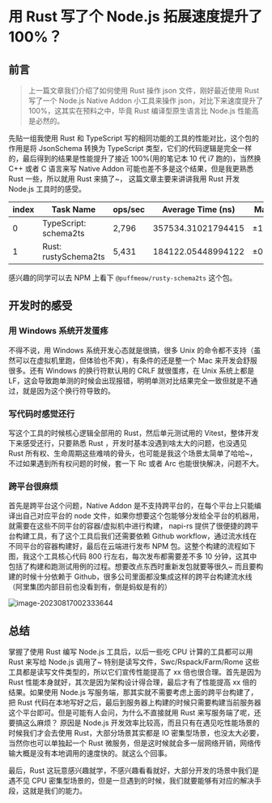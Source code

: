 # 用 Rust 写了个 Node.js 拓展速度提升了 100%？

## 前言

> 上一篇文章我们介绍了如何使用 Rust 操作 json 文件，刚好最近使用 Rust 写了一个 Node.js Native Addon 小工具来操作 json，对比下来速度提升了 100%，这其实在预料之中，毕竟 Rust 编译型原生语言比 Node.js 性能高是必然的。

先贴一组我使用 Rust 和 TypeScript 写的相同功能的工具的性能对比，这个包的作用是将 JsonSchema 转换为 TypeScript 类型，它们的代码逻辑是完全一样的，最后得到的结果是性能提升了接近 100%(用的笔记本 10 代 i7 跑的)，当然换 C++ 或者 C 语言来写 Native Addon 可能也差不多是这个结果，但是我更熟悉 Rust 一些，所以就用 Rust 来搞了~， 这篇文章主要来讲讲我用 Rust 开发 Node.js 工具时的感受。

| index | Task Name             | ops/sec | Average Time (ns)  | Margin | Samples |
| ----- | --------------------- | ------- | ------------------ | ------ | ------- |
| 0     | TypeScript: schema2ts | 2,796   | 357534.31021794415 | ±1.08% | 1399    |
| 1     | Rust: rustySchema2ts  | 5,431   | 184122.05448994122 | ±0.29% | 2716    |

感兴趣的同学可以去 NPM 上看下 `@puffmeow/rusty-schema2ts` 这个包。

## 开发时的感受

### 用 Windows 系统开发蛋疼

不得不说，用 Windows 系统开发心态就是很搞，很多 Unix 的命令都不支持（虽然可以在虚拟机里跑，但体验也不爽），有条件的还是整一个 Mac 来开发会舒服很多。还有 Windows 的换行符默认用的 CRLF 就很蛋疼，在 Unix 系统上都是 LF，这会导致跑单测的时候会出现报错，明明单测对比结果完全一致但就是不通过，就是因为这个换行符导致的。

### 写代码时感觉还行

写这个工具的时候核心逻辑全部用的 Rust，然后单元测试用的 Vitest，整体开发下来感受还行，只要熟悉 Rust ，开发时基本没遇到啥太大的问题，也没遇见 Rust 所有权、生命周期这些难啃的骨头，也可能是我这个场景太简单了哈哈~，不过如果遇到所有权问题的时候，套一下 Rc 或者 Arc 也能很快解决，问题不大。

### 跨平台很麻烦

首先是跨平台这个问题，Native Addon 是不支持跨平台的，在每个平台上只能编译出自己对应平台的 node 文件，如果你想要这个包能够分发给全平台的机器用，就需要在这些不同平台的容器/虚拟机中进行构建， napi-rs 提供了很便捷的跨平台构建工具，有了这个工具后我们还需要依赖 Github workflow，通过流水线在不同平台的容器构建好，最后在云端进行发布 NPM 包。这整个构建的流程如下图，我这个工具核心代码 800 行左右，每次发布都需要差不多 10 分钟，这其中包括了构建和跑测试用例的过程。想要改点东西时重新发包就要等很久~ 而且要构建的时候十分依赖于 Github，很多公司里面都没集成这样的跨平台构建流水线（阿里集团内部目前也没看到有，倒是蚂蚁是有的）

![image-20230817002333644](https://cdn.jsdelivr.net/gh/PuffMeow/PictureSave/doc/image-20230817002333644.png)

## 总结

掌握了使用 Rust 编写 Node.js 工具后，以后一些吃 CPU 计算的工具都可以用 Rust 来写给 Node.js 调用了~ 特别是读写文件，Swc/Rspack/Farm/Rome 这些工具都是读写文件类型的，所以它们宣传性能提高了 xx 倍也很合理。首先是因为 Rust 性能本身就好，其次是因为架构设计得合理，最后才有了性能提高 xx 倍的结果。如果使用 Node.js 写服务端，那其实就不需要考虑上面的跨平台构建了，把 Rust 代码在本地写好之后，最后到服务器上构建的时候只需要构建当前服务器这个平台即可。但是可能有人会问，为什么不直接就用 Rust 来写服务端了呢，还要搞这么麻烦？ 原因是 Node.js 开发效率比较高，而且只有在遇见吃性能场景的时候我们才会去使用 Rust，大部分场景其实都是 IO 密集型场景，也没太大必要，当然你也可以单独起一个 Rust 微服务，但是这时候就会多一层网络开销，网络传输大概是没有本地调用的速度快的。就这么个回事。

最后，Rust 这玩意感兴趣就学，不感兴趣看看就好，大部分开发的场景中我们是遇不见 CPU 密集型场景的，但是一旦遇到的时候，我们就要能够有对应的解决手段，这就是我们的能力。
